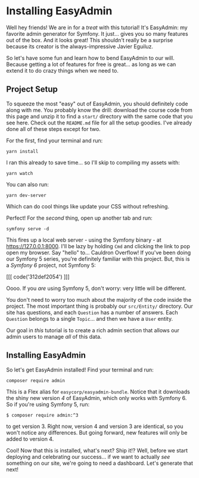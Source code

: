 # Installing EasyAdmin

Well hey friends! We are in for a *treat* with this tutorial! It's EasyAdmin: my
favorite admin generator for Symfony. It just... gives you so many features out of
the box. And it looks great! This shouldn't really be a surprise because its creator
is the always-impressive Javier Eguiluz.

So let's have some fun and learn how to bend EasyAdmin to our will. Because getting
a lot of features for free is great... as long as we can extend it to do crazy
things when we need to.

## Project Setup

To squeeze the most "easy" out of EasyAdmin, you should definitely code along with me.
You probably know the drill: download the course code from this page and unzip it to
find a `start/` directory with the same code that you see here. Check out the
`README.md` file for all the setup goodies. I've already done all of these steps
except for two.

For the first, find your terminal and run:

```terminal
yarn install
```

I ran this already to save time... so I'll skip to compiling my assets with:

```terminal
yarn watch
```

You can also run:

```terminal
yarn dev-server
```

Which can do cool things like update your CSS without refreshing.

Perfect! For the *second* thing, open up another tab and run:

```terminal
symfony serve -d
```

This fires up a local web server - using the Symfony binary - at
https://127.0.0.1:8000. I'll be lazy by holding `Cmd` and clicking the link to pop
open my browser. Say "hello" to... Cauldron Overflow! If you've been doing our
Symfony 5 series, you're definitely familiar with this project. But, this
is a *Symfony 6* project, not Symfony 5:

[[[ code('312def2054') ]]]

Oooo. If you *are* using Symfony 5, don't worry: very little will be different.

You don't need to worry too much about the majority of the code inside the project. The
most important thing is probably our `src/Entity/` directory. Our site has questions,
and each `Question` has a number of answers. Each `Question` belongs to a single
`Topic`... and then we have a `User` entity.

Our goal in *this* tutorial is to create a rich admin section that allows our admin
users to manage *all* of this data.

## Installing EasyAdmin

So let's get EasyAdmin installed! Find your terminal and run:

```terminal
composer require admin
```

This is a Flex alias for `easycorp/easyadmin-bundle`. Notice that it downloads the
shiny new version *4* of EasyAdmin, which only works with Symfony 6. So if you're using
Symfony 5, run:

```
$ composer require admin:^3
```

to get version 3. Right now, version 4 and version 3 are identical,
so you won't notice any differences. But going forward, new features will only be
added to version 4.

Cool! Now that this is installed, what's next? Ship it!? Well, before we start
deploying and celebrating our success... if we want to actually *see* something
on our site, we're going to need a dashboard. Let's generate that next!
